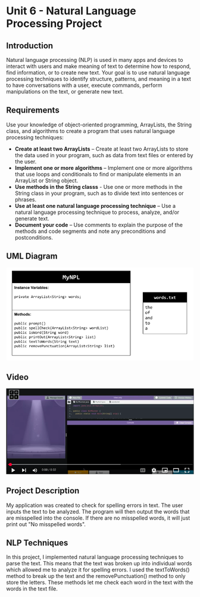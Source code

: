 # Unit 6 - Natural Language Processing Project

## Introduction

Natural language processing (NLP) is used in many apps and devices to interact with users and make meaning of text to determine how to respond, find information, or to create new text. Your goal is to use natural language processing techniques to identify structure, patterns, and meaning in a text to have conversations with a user, execute commands, perform manipulations on the text, or generate new text.

## Requirements

Use your knowledge of object-oriented programming, ArrayLists, the String class, and algorithms to create a program that uses natural language processing techniques:

- **Create at least two ArrayLists** – Create at least two ArrayLists to store the data used in your program, such as data from text files or entered by the user.
- **Implement one or more algorithms** – Implement one or more algorithms that use loops and conditionals to find or manipulate elements in an ArrayList or String object.
- **Use methods in the String classs** - Use one or more methods in the String class in your program, such as to divide text into sentences or phrases.
- **Use at least one natural language processing technique** – Use a natural language processing technique to process, analyze, and/or generate text.
- **Document your code** – Use comments to explain the purpose of the methods and code segments and note any preconditions and postconditions.

## UML Diagram

![UML Diagram for my project](UMLdiagram.png)

## Video

[![Thumbnail for my projet](thumbnail.png)](https://youtu.be/YRiEMBlS3Cw)

## Project Description

My application was created to check for spelling errors in text. The user inputs the text to be analyzed. The program will then output the words that are misspelled into the console. If there are no misspelled words, it will just print out "No misspelled words".

## NLP Techniques

In this project, I implemented natural language processing techniques to parse the text. This means that the text was broken up into individual words which allowed me to analyze it for spelling errors. I used the textToWords() method to break up the text and the removePunctuation() method to only store the letters. These methods let me check each word in the text with the words in the text file.